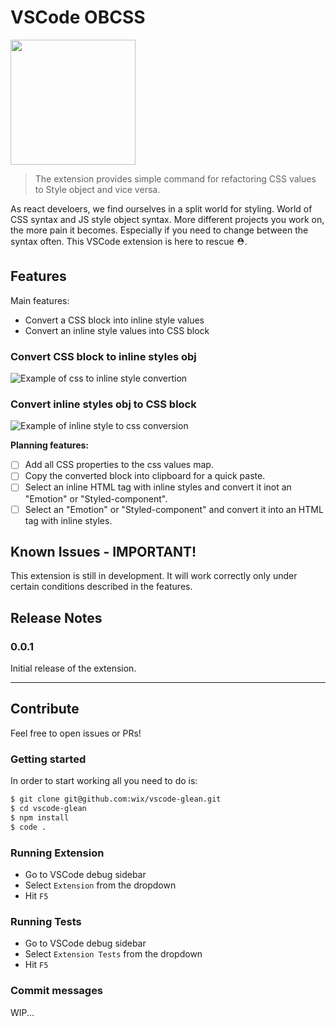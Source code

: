 # VSCode OBCSS

<p align="left">
  <img src="https://github.com/samuherek/vscode-obcss/blob/master/assets/github_logo.png?raw=true" width="200px">
</p>

> The extension provides simple command for refactoring CSS values to Style object and vice versa.

As react develoers, we find ourselves in a split world for styling. World of CSS syntax and JS style object syntax. More different projects you work on, the more pain it becomes. Especially if you need to change between the syntax often. This VSCode extension is here to rescue ⛑️. 

## Features

Main features:
- Convert a CSS block into inline style values
- Convert an inline style values into CSS block

### Convert CSS block to inline styles obj

![Example of css to inline style convertion](https://github.com/samuherek/vscode-obcss/blob/master/assets/css-to-obj.gif?raw=true)

### Convert inline styles obj to CSS block 

![Example of inline style to css conversion](https://github.com/samuherek/vscode-obcss/blob/master/assets/obj-to-css.gif?raw=true)


**Planning features:**
- [ ] Add all CSS properties to the css values map.
- [ ] Copy the converted block into clipboard for a quick paste.
- [ ] Select an inline HTML tag with inline styles and convert it inot an "Emotion" or "Styled-component".
- [ ] Select an "Emotion" or "Styled-component" and convert it into an HTML tag with inline styles.

## Known Issues - IMPORTANT!

This extension is still in development. It will work correctly only under certain conditions described in the features.

## Release Notes

### 0.0.1

Initial release of the extension.

-----------------------------------------------------------------------------------------------------------

## Contribute
Feel free to open issues or PRs!

### Getting started

In order to start working all you need to do is:

```sh
$ git clone git@github.com:wix/vscode-glean.git
$ cd vscode-glean
$ npm install
$ code .
```

### Running Extension

- Go to VSCode debug sidebar
- Select `Extension` from the dropdown
- Hit `F5`

### Running Tests

- Go to VSCode debug sidebar
- Select `Extension Tests` from the dropdown
- Hit `F5`

### Commit messages

WIP...

